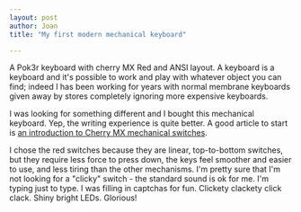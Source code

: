 ```yaml
---
layout: post
author: Joan
title: "My first modern mechanical keyboard"

---
```

A Pok3r keyboard with cherry MX Red and ANSI layout. A keyboard is a keyboard and it's possible to work and play with whatever object you can find; indeed I has been working for years with normal membrane keyboards given away by stores completely ignoring more expensive keyboards.

I was looking for something different and I bought this mechanical keyboard. Yep, the writing experience is quite better. A good article to start is [an introduction to Cherry MX mechanical switches](http://www.keyboardco.com/blog/index.php/2012/12/an-introduction-to-cherry-mx-mechanical-switches/).

I chose the red switches because they are linear, top-to-bottom switches, but they require less force to press down, the keys feel smoother and easier to use, and less tiring than the other mechanisms. I'm pretty sure that I'm not looking for a "clicky" switch - the standard sound is ok for me. I'm typing just to type. I was filling in captchas for fun. Clickety clackety click clack. Shiny bright LEDs. Glorious!